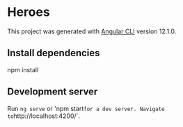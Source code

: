 # Heroes

This project was generated with [Angular CLI](https://github.com/angular/angular-cli) version 12.1.0.


## Install dependencies
npm install

## Development server

Run `ng serve` or 'npm start` for a dev server. Navigate to `http://localhost:4200/`.


